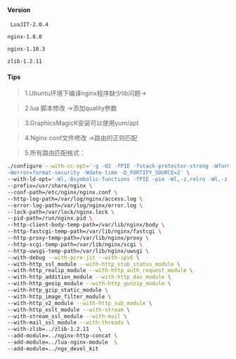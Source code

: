 #### Version
` LuaJIT-2.0.4`

 `nginx-1.8.0`

 `nginx-1.10.3`

 `zlib-1.2.11`
#### Tips
> 1.Ubuntu环境下编译nginx程序缺少lib问题->

> 2.lua 脚本修改 ->添加quality参数

> 3.GraphicsMagicK安装可以使用yum/apt

> 4.Nginx conf文件修改 ->路由的正则匹配

> 5.所有路由匹配格式：

```bash
./configure --with-cc-opt='-g -O2 -fPIE -fstack-protector-strong -Wformat \
-Werror=format-security -Wdate-time -D_FORTIFY_SOURCE=2' \
--with-ld-opt='-Wl,-Bsymbolic-functions -fPIE -pie -Wl,-z,relro -Wl,-z,now' \
--prefix=/usr/share/nginx \
--conf-path=/etc/nginx/nginx.conf \
--http-log-path=/var/log/nginx/access.log \
--error-log-path=/var/log/nginx/error.log \
--lock-path=/var/lock/nginx.lock \
--pid-path=/run/nginx.pid \
--http-client-body-temp-path=/var/lib/nginx/body \
--http-fastcgi-temp-path=/var/lib/nginx/fastcgi \
--http-proxy-temp-path=/var/lib/nginx/proxy \
--http-scgi-temp-path=/var/lib/nginx/scgi \
--http-uwsgi-temp-path=/var/lib/nginx/uwsgi \
--with-debug --with-pcre-jit --with-ipv6 \
--with-http_ssl_module --with-http_stub_status_module \
--with-http_realip_module --with-http_auth_request_module \
--with-http_addition_module --with-http_dav_module \
--with-http_geoip_module --with-http_gunzip_module \
--with-http_gzip_static_module \
--with-http_image_filter_module \
--with-http_v2_module --with-http_sub_module \
--with-http_xslt_module --with-stream \
--with-stream_ssl_module --with-mail \
--with-mail_ssl_module --with-threads \
--with-zlib=../zlib-1.2.11   \
--add-module=../nginx-http-concat \
--add-module=../lua-nginx-module  \
--add-module=../ngx_devel_kit
``` 

